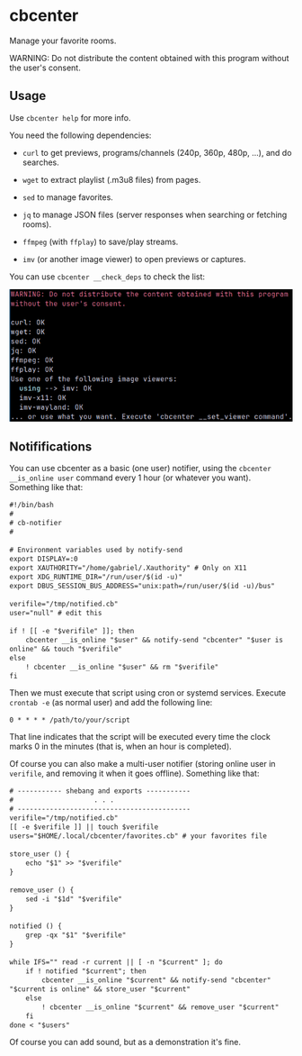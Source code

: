# cbcenter

Manage your favorite rooms.

WARNING: Do not distribute the content obtained with this program without the user's consent.

## Usage

Use `cbcenter help` for more info.

You need the following dependencies:

- `curl` to get previews, programs/channels (240p, 360p, 480p, ...), and do searches.

- `wget` to extract playlist (.m3u8 files) from pages.

- `sed` to manage favorites.

- `jq` to manage JSON files (server responses when searching or fetching rooms).

- `ffmpeg` (with `ffplay`) to save/play streams.

- `imv` (or another image viewer) to open previews or captures.

You can use `cbcenter __check_deps` to check the list:

![Checking dependencies](/resources/check_deps_screenshot)

## Notififications

You can use cbcenter as a basic (one user) notifier, using the `cbcenter __is_online user` command every 1 hour (or whatever you want). Something like that:

    #!/bin/bash
    #
    # cb-notifier
    #

    # Environment variables used by notify-send
    export DISPLAY=:0
    export XAUTHORITY="/home/gabriel/.Xauthority" # Only on X11
    export XDG_RUNTIME_DIR="/run/user/$(id -u)"
    export DBUS_SESSION_BUS_ADDRESS="unix:path=/run/user/$(id -u)/bus"

    verifile="/tmp/notified.cb"
    user="null" # edit this

    if ! [[ -e "$verifile" ]]; then
        cbcenter __is_online "$user" && notify-send "cbcenter" "$user is online" && touch "$verifile"
    else
        ! cbcenter __is_online "$user" && rm "$verifile"
    fi

Then we must execute that script using cron or systemd services. Execute `crontab -e` (as normal user) and add the following line:

    0 * * * * /path/to/your/script

That line indicates that the script will be executed every time the clock marks 0 in the minutes (that is, when an hour is completed).

Of course you can also make a multi-user notifier (storing online user in `verifile`, and removing it when it goes offline). Something like that:

    # ----------- shebang and exports -----------
    #                    . . .
    # -------------------------------------------
    verifile="/tmp/notified.cb"
    [[ -e $verifile ]] || touch $verifile
    users="$HOME/.local/cbcenter/favorites.cb" # your favorites file
    
    store_user () {
        echo "$1" >> "$verifile"
    }
    
    remove_user () {
        sed -i "$1d" "$verifile"
    }
    
    notified () {
        grep -qx "$1" "$verifile"
    }
    
    while IFS="" read -r current || [ -n "$current" ]; do
        if ! notified "$current"; then
            cbcenter __is_online "$current" && notify-send "cbcenter" "$current is online" && store_user "$current"
        else
            ! cbcenter __is_online "$current" && remove_user "$current"
        fi
    done < "$users"

Of course you can add sound, but as a demonstration it's fine.
